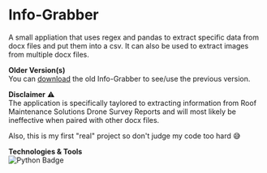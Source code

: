 # **Info-Grabber**
A small appliation that uses regex and pandas to extract specific data from  docx files and put them into a csv. It can also be used to extract images from multiple docx files.


**Older Version(s)** <br>
You can [download](https://github.com/GAchuzia/Info-Grabber/blob/master/old_info-grabber.exe) the old Info-Grabber to see/use the previous version.

**Disclaimer** ⚠️<br>
The application is specifically taylored to extracting information from Roof Maintenance Solutions Drone Survey Reports and will most likely be ineffective when paired with other docx files.

Also, this is my first "real" project so don't judge my code too hard 😅

**Technologies & Tools** <br>
![Python Badge](https://img.shields.io/badge/Python-FFD43B?style=for-the-badge&logo=python&logoColor=blue)

